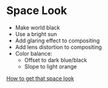 # Space Look

- Make world black
- Use a bright sun
- Add glaring effect to compositing
- Add lens distortion to compositing
- Color balance:
  - Offset to dark blue/black
  - Slope to light orange

[How to get that space look ](https://www.youtube.com/watch?v=XJBNQeSR8LQ)
